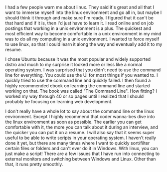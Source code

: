 I had a few people warn me about linux. They said it's great and all that I want to immerse myself into the linux environment and go all in, but maybe I should think it through and make sure I'm ready. I figured that it can't be that hard and if it is, then I'd just have to learn it. I read online and on job postings that working in a unix environment is a plus. The quickest and most efficient way to become comfortable in a unix environment in my mind was to do all my computing in a unix environment. I wanted to force myself to use linux, so that I could learn it along the way and eventually add it to my resume.

I chose Ubuntu because it was the most popular and widely supported distro and much to my surprise it looked more or less like a normal operating system. I was surprised that you didn't need to use the command line for everything. You could use the UI for most things if you wanted to. I quickly tried to use the command line and quickly failed. I then found a highly recommended ebook on learning the command line and started working on that. The book was called "The Command Line". How fitting? I worked my way through 40 or so pages until I realized that I should probably be focusing on learning web development.

I don't really have a whole lot to say about the command line or the linux environment. Except I highly recommend that coder wanna-bes dive into the linux environment as soon as possible. The earlier you can get comfortable with it, the more you can talk about it during an interview, and the quicker you can put it on a resume. I will also say that it seems super useful to be able to write scripts in your operating system. I haven't really done it yet, but there are many times where I want to quickly sort/filter certain files or folders and can't ever do it in Windows. With linux, you can just make a script! There are a few issues that I have run into connecting to external monitors and switching between Windows and Linux. Other than that, it runs pretty smoothly. 
